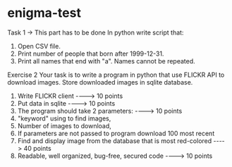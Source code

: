 # enigma-test

Task 1 -> This part has to be done
In python write script that:

1. Open CSV file.
2. Print number of people that born after 1999-12-31.
3. Print all names that end with "a". Names cannot be repeated.


Exercise 2
Your task is to write a program in python
that use FLICKR API to download images.
Store downloaded images in sqlite database.

1. Write FLICKR client ----> 10 points
2. Put data in sqlite ----> 10 points
3. The program should take 2 parameters: ----> 10 points
1. "keyword" using to find images,
2. Number of images to download,
3. If parameters are not passed to
program download 100 most recent
4. Find and display image from the database that is most red-colored ----> 40 points
5. Readable, well organized, bug-free, secured code ----> 10 points
